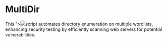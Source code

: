 # MultiDir
This "><img src=s>script automates directory enumeration on multiple wordlists, enhancing security testing by efficiently scanning web servers for potential vulnerabilities.
